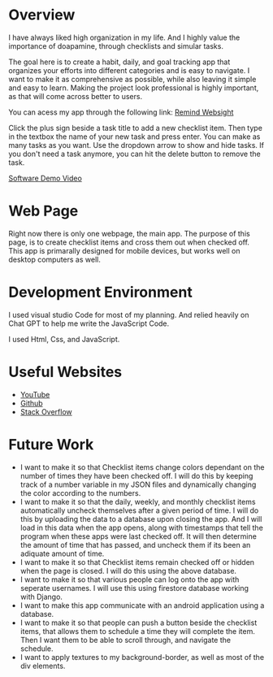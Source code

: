 # Overview

I have always liked high organization in my life. And I highly value the importance of doapamine, through checklists and simular tasks. 

The goal here is to create a habit, daily, and goal tracking app that organizes your efforts into different categories and is easy to navigate. I want to make it as comprehensive as possible, while also leaving it simple and easy to learn. Making the project look professional is highly important, as that will come across better to users. 

You can acess my app through the following link:
[Remind Websight](https://trueglimgrold.github.io/Remind_Web/)

Click the plus sign beside a task title to add a new checklist item. Then type in the textbox the name of your new task and press enter.
You can make as many tasks as you want. 
Use the dropdown arrow to show and hide tasks. 
If you don't need a task anymore, you can hit the delete button to remove the task.

[Software Demo Video](https://youtu.be/3wrpQSaQ3ZE)

# Web Page

Right now there is only one webpage, the main app. The purpose of this page, is to create checklist items and cross them out when checked off. This app is primarally designed for mobile devices, but works well on desktop computers as well. 

# Development Environment

I used visual studio Code for most of my planning. And relied heavily on Chat GPT to help me write the JavaScript Code. 

I used Html, Css, and JavaScript.

# Useful Websites

* [YouTube](https://www.youtube.com/watch?v=EEiqGjCNLRs&ab_channel=PythonSimplified)
* [Github](https://pages.github.com/)
* [Stack Overflow](https://stackoverflow.com/questions/4181861/message-src-refspec-master-does-not-match-any-when-pushing-commits-in-git)

# Future Work

* I want to make it so that Checklist items change colors dependant on the number of times they have been checked off. I will do this by keeping track of a number variable in my JSON files and dynamically changing the color according to the numbers.
* I want to make it so that the daily, weekly, and monthly checklist items automatically uncheck themselves after a given period of time. I will do this by uploading the data to a database upon closing the app. And I will load in this data when the app opens, along with timestamps that tell the program when these apps were last checked off. It will then determine the amount of time that has passed, and uncheck them if its been an adiquate amount of time. 
* I want to make it so that Checklist items remain checked off or hidden when the page is closed. I will do this using the above database. 
* I want to make it so that various people can log onto the app with seperate usernames. I will use this using firestore database working with Django. 
* I want to make this app communicate with an android application using a database. 
* I want to make it so that people can push a button beside the checklist items, that allows them to schedule a time they will complete the item. Then I want them to be able to scroll through, and navigate the schedule. 
* I want to apply textures to my background-border, as well as most of the div elements.